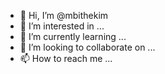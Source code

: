 - 👋 Hi, I’m @mbithekim
- 👀 I’m interested in ...
- 🌱 I’m currently learning ...
- 💞️ I’m looking to collaborate on ...
- 📫 How to reach me ...

<!---
mbithekim/mbithekim is a ✨ special ✨ repository because its `README.md` (this file) appears on your GitHub profile.
You can click the Preview link to take a look at your changes.
--->
